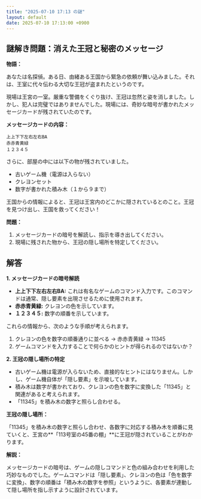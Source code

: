 ```yaml
---
title: "2025-07-10 17:13 の謎"
layout: default
date: 2025-07-10 17:13:00 +0900
---
```

## 謎解き問題：消えた王冠と秘密のメッセージ

**物語：**

あなたは名探偵。ある日、由緒ある王国から緊急の依頼が舞い込みました。それは、王室に代々伝わる大切な王冠が盗まれたというのです。

現場は王宮の一室。厳重な警備をくぐり抜け、王冠は忽然と姿を消しました。しかし、犯人は完璧ではありませんでした。現場には、奇妙な暗号が書かれたメッセージカードが残されていたのです。

**メッセージカードの内容：**

```
上上下下左右左右BA
赤赤青黄緑
１２３４５
```

さらに、部屋の中には以下の物が残されていました。

*   古いゲーム機（電源は入らない）
*   クレヨンセット
*   数字が書かれた積み木（１から９まで）

王国からの情報によると、王冠は王宮内のどこかに隠されているとのこと。王冠を見つけ出し、王国を救ってください！

**問題：**

1.  メッセージカードの暗号を解読し、指示を導き出してください。
2.  現場に残された物から、王冠の隠し場所を特定してください。

## 解答

**1. メッセージカードの暗号解読**

*   **上上下下左右左右BA:** これは有名なゲームのコマンド入力です。このコマンドは通常、隠し要素を出現させるために使用されます。
*   **赤赤青黄緑:** クレヨンの色を示しています。
*   **１２３４５:** 数字の順番を示しています。

これらの情報から、次のような手順が考えられます。

1.  クレヨンの色を数字の順番通りに並べる → 赤赤青黄緑 → 11345
2.  ゲームコマンドを入力することで何らかのヒントが得られるのではないか？

**2. 王冠の隠し場所の特定**

*   古いゲーム機は電源が入らないため、直接的なヒントにはなりません。しかし、ゲーム機自体が「隠し要素」を示唆しています。
*   積み木は数字が書かれており、クレヨンの色を数字に変換した「11345」と関連があると考えられます。
*   「11345」を積み木の数字と照らし合わせる。

**王冠の隠し場所：**

「11345」を積み木の数字と照らし合わせ、各数字に対応する積み木を順番に見ていくと、王宮の**「113号室の45番の棚」**に王冠が隠されていることがわかります。

**解説：**

メッセージカードの暗号は、ゲームの隠しコマンドと色の組み合わせを利用した巧妙なものでした。ゲームコマンドは「隠し要素」、クレヨンの色は「色を数字に変換」、数字の順番は「積み木の数字を参照」というように、各要素が連動して隠し場所を指し示すように設計されています。
